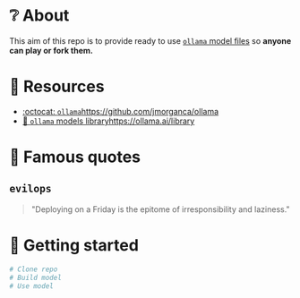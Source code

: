 # ❔ About

This aim of this repo is to provide ready to use [`ollama` model files](https://github.com/jmorganca/ollama#customize-a-model)
so **anyone can play or fork them.**

# 🔖 Resources

- [:octocat: `ollama`](https://github.com/jmorganca/ollama)https://github.com/jmorganca/ollama
- [🦙 `ollama` models library](https://ollama.ai/library)https://ollama.ai/library

# 💭  Famous quotes

## `evilops`

> "Deploying on a Friday is the epitome of irresponsibility and laziness."

# 🚀 Getting started

```sh
# Clone repo
# Build model
# Use model
